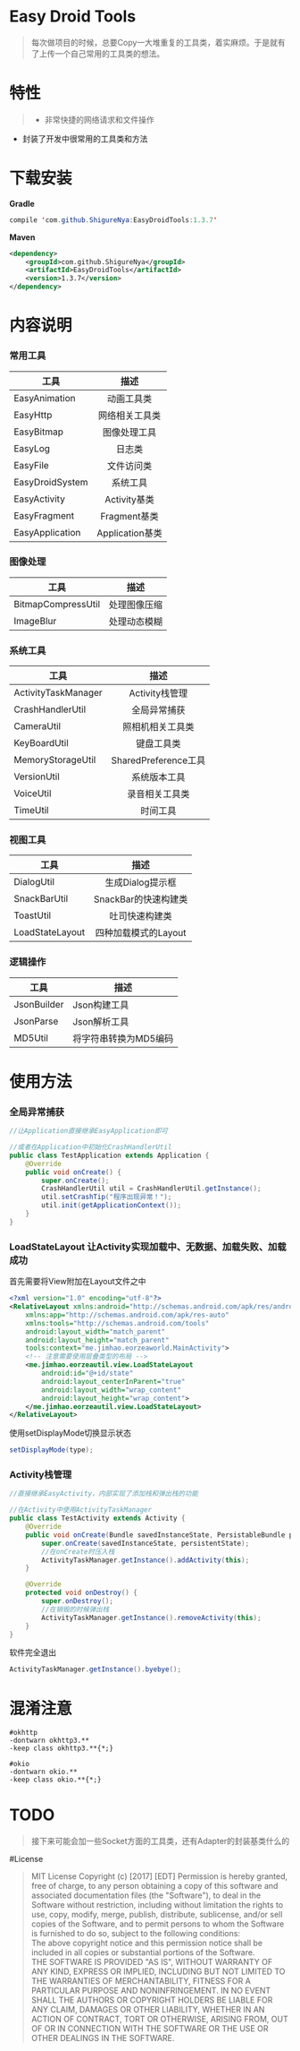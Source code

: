 # Easy Droid Tools
> 每次做项目的时候，总要Copy一大堆重复的工具类，着实麻烦。于是就有了上传一个自己常用的工具类的想法。

# 特性
> - 非常快捷的网络请求和文件操作
- 封装了开发中很常用的工具类和方法

# 下载安装

**Gradle**
```java
compile 'com.github.ShigureNya:EasyDroidTools:1.3.7'
```
**Maven**
```xml
<dependency>
	<groupId>com.github.ShigureNya</groupId>
	<artifactId>EasyDroidTools</artifactId>
	<version>1.3.7</version>
</dependency>
```
# 内容说明

### 常用工具

|工具|描述|
|---|:---:|
|EasyAnimation|动画工具类|
|EasyHttp|网络相关工具类|
|EasyBitmap|图像处理工具|
|EasyLog|日志类|
|EasyFile|文件访问类|
|EasyDroidSystem|系统工具|
|EasyActivity|Activity基类|
|EasyFragment|Fragment基类|
|EasyApplication|Application基类|


### 图像处理

|工具|描述|
|---|:---:|
|BitmapCompressUtil|处理图像压缩|
|ImageBlur|处理动态模糊|

### 系统工具

|工具|描述|
|---|:---:|
|ActivityTaskManager|Activity栈管理|
|CrashHandlerUtil|全局异常捕获|
|CameraUtil|照相机相关工具类|
|KeyBoardUtil|键盘工具类|
|MemoryStorageUtil|SharedPreference工具|
|VersionUtil|系统版本工具|
|VoiceUtil|录音相关工具类|
|TimeUtil|时间工具|

### 视图工具

|工具|描述|
|---|:---:|
|DialogUtil|生成Dialog提示框|
|SnackBarUtil|SnackBar的快速构建类|
|ToastUtil|吐司快速构建类|
|LoadStateLayout|四种加载模式的Layout|

### 逻辑操作

工具|描述
---|---
|JsonBuilder|Json构建工具|
|JsonParse|Json解析工具|
|MD5Util|将字符串转换为MD5编码|

# 使用方法
### 全局异常捕获

```java 
//让Application直接继承EasyApplication即可

//或者在Application中初始化CrashHandlerUtil
public class TestApplication extends Application {
    @Override
    public void onCreate() {
        super.onCreate();
        CrashHandlerUtil util = CrashHandlerUtil.getInstance();
        util.setCrashTip("程序出现异常！");
        util.init(getApplicationContext());
    }
}
```

### LoadStateLayout 让Activity实现加载中、无数据、加载失败、加载成功
首先需要将View附加在Layout文件之中
```xml
<?xml version="1.0" encoding="utf-8"?>
<RelativeLayout xmlns:android="http://schemas.android.com/apk/res/android"
    xmlns:app="http://schemas.android.com/apk/res-auto"
    xmlns:tools="http://schemas.android.com/tools"
    android:layout_width="match_parent"
    android:layout_height="match_parent"
    tools:context="me.jimhao.eorzeaworld.MainActivity">
    <!-- 注意需要使用层叠类型的布局 -->
    <me.jimhao.eorzeautil.view.LoadStateLayout
        android:id="@+id/state"
        android:layout_centerInParent="true"
        android:layout_width="wrap_content"
        android:layout_height="wrap_content">
    </me.jimhao.eorzeautil.view.LoadStateLayout>
</RelativeLayout>
```
使用setDisplayMode切换显示状态
```java
setDisplayMode(type);
```
### Activity栈管理
```java
//直接继承EasyActivity，内部实现了添加栈和弹出栈的功能

//在Activity中使用ActivityTaskManager
public class TestActivity extends Activity {
    @Override
    public void onCreate(Bundle savedInstanceState, PersistableBundle persistentState) {
        super.onCreate(savedInstanceState, persistentState);
        //在onCreate时压入栈
        ActivityTaskManager.getInstance().addActivity(this);
    }

    @Override
    protected void onDestroy() {
        super.onDestroy();
        //在销毁的时候弹出栈
        ActivityTaskManager.getInstance().removeActivity(this);
    }
}
```
软件完全退出
```java 
ActivityTaskManager.getInstance().byebye();
```

# 混淆注意
```jav 
#okhttp
-dontwarn okhttp3.**
-keep class okhttp3.**{*;}

#okio
-dontwarn okio.**
-keep class okio.**{*;}
```

# TODO
> 接下来可能会加一些Socket方面的工具类，还有Adapter的封装基类什么的

#License

> MIT License
Copyright (c) [2017] [EDT]
Permission is hereby granted, free of charge, to any person obtaining a copy
of this software and associated documentation files (the "Software"), to deal
in the Software without restriction, including without limitation the rights
to use, copy, modify, merge, publish, distribute, sublicense, and/or sell
copies of the Software, and to permit persons to whom the Software is
furnished to do so, subject to the following conditions:<br/>
The above copyright notice and this permission notice shall be included in all
copies or substantial portions of the Software.<br/>
THE SOFTWARE IS PROVIDED "AS IS", WITHOUT WARRANTY OF ANY KIND, EXPRESS OR
IMPLIED, INCLUDING BUT NOT LIMITED TO THE WARRANTIES OF MERCHANTABILITY,
FITNESS FOR A PARTICULAR PURPOSE AND NONINFRINGEMENT. IN NO EVENT SHALL THE
AUTHORS OR COPYRIGHT HOLDERS BE LIABLE FOR ANY CLAIM, DAMAGES OR OTHER
LIABILITY, WHETHER IN AN ACTION OF CONTRACT, TORT OR OTHERWISE, ARISING FROM,
OUT OF OR IN CONNECTION WITH THE SOFTWARE OR THE USE OR OTHER DEALINGS IN THE
SOFTWARE.
